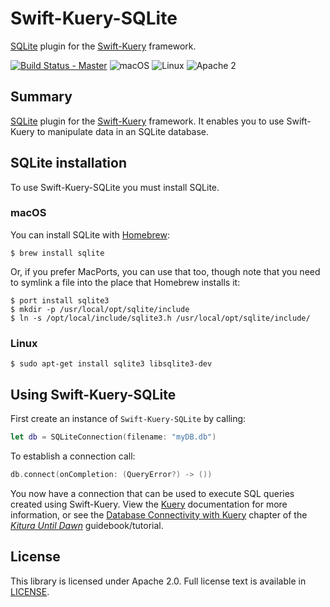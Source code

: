# Swift-Kuery-SQLite

[SQLite](https://sqlite.org/) plugin for the [Swift-Kuery](https://github.com/IBM-Swift/Swift-Kuery) framework.

[![Build Status - Master](https://travis-ci.org/IBM-Swift/Kitura.svg?branch=master)](https://travis-ci.org/IBM-Swift/Swift-Kuery-SQLite)
![macOS](https://img.shields.io/badge/os-macOS-green.svg?style=flat)
![Linux](https://img.shields.io/badge/os-linux-green.svg?style=flat)
![Apache 2](https://img.shields.io/badge/license-Apache2-blue.svg?style=flat)

## Summary
[SQLite](https://sqlite.org/) plugin for the [Swift-Kuery](https://github.com/IBM-Swift/Swift-Kuery) framework. It enables you to use Swift-Kuery to manipulate data in an SQLite database.

## SQLite installation

To use Swift-Kuery-SQLite you must install SQLite.

### macOS

You can install SQLite with [Homebrew](https://brew.sh/):

```
$ brew install sqlite
```

Or, if you prefer MacPorts, you can use that too, though note that you need to symlink a file into the place that Homebrew installs it:

```
$ port install sqlite3
$ mkdir -p /usr/local/opt/sqlite/include
$ ln -s /opt/local/include/sqlite3.h /usr/local/opt/sqlite/include/
```

### Linux
```
$ sudo apt-get install sqlite3 libsqlite3-dev
```

## Using Swift-Kuery-SQLite

First create an instance of `Swift-Kuery-SQLite` by calling:

```swift
let db = SQLiteConnection(filename: "myDB.db")
```

To establish a connection call:

```swift
db.connect(onCompletion: (QueryError?) -> ())
```

You now have a connection that can be used to execute SQL queries created using Swift-Kuery. View the [Kuery](https://github.com/IBM-Swift/Swift-Kuery) documentation for more information, or see the [Database Connectivity with Kuery](https://nocturnalsolutions.gitbooks.io/kitura-book/content/5-kuery.html) chapter of the *[Kitura Until Dawn](https://www.gitbook.com/book/nocturnalsolutions/kitura-book)* guidebook/tutorial.

## License
This library is licensed under Apache 2.0. Full license text is available in [LICENSE](LICENSE.txt).
